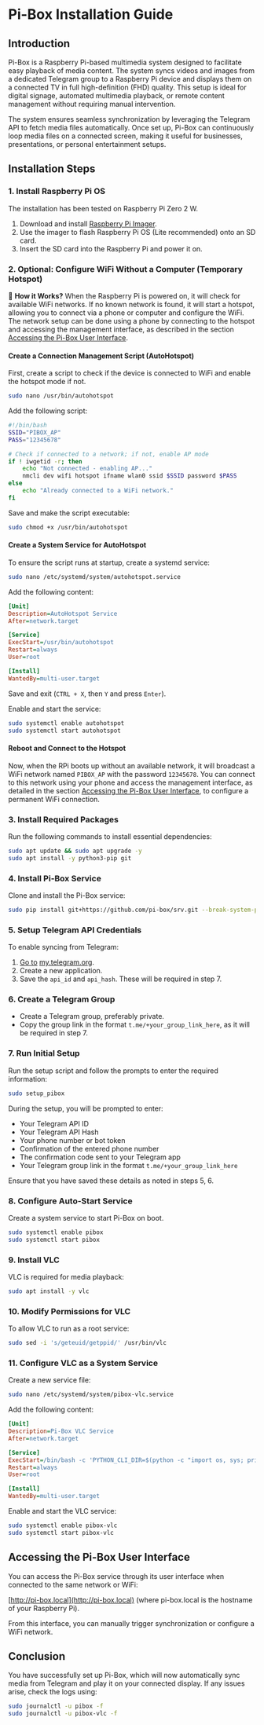 # Pi-Box Installation Guide

## Introduction

Pi-Box is a Raspberry Pi-based multimedia system designed to facilitate easy playback of media content. The system syncs videos and images from a dedicated Telegram group to a Raspberry Pi device and displays them on a connected TV in full high-definition (FHD) quality. This setup is ideal for digital signage, automated multimedia playback, or remote content management without requiring manual intervention.

The system ensures seamless synchronization by leveraging the Telegram API to fetch media files automatically. Once set up, Pi-Box can continuously loop media files on a connected screen, making it useful for businesses, presentations, or personal entertainment setups.

## Installation Steps

### 1. Install Raspberry Pi OS

The installation has been tested on Raspberry Pi Zero 2 W.

1. Download and install [Raspberry Pi Imager](https://www.raspberrypi.com/software/).
2. Use the imager to flash Raspberry Pi OS (Lite recommended) onto an SD card.
3. Insert the SD card into the Raspberry Pi and power it on.

### 2. Optional: Configure WiFi Without a Computer (Temporary Hotspot)

📌 **How it Works?** When the Raspberry Pi is powered on, it will check for available WiFi networks. If no known network is found, it will start a hotspot, allowing you to connect via a phone or computer and configure the WiFi. The network setup can be done using a phone by connecting to the hotspot and accessing the management interface, as described in the section [Accessing the Pi-Box User Interface](#accessing-the-pi-box-user-interface).

#### Create a Connection Management Script (AutoHotspot)

First, create a script to check if the device is connected to WiFi and enable the hotspot mode if not.

```bash
sudo nano /usr/bin/autohotspot
```

Add the following script:

```bash
#!/bin/bash
SSID="PIBOX_AP"
PASS="12345678"

# Check if connected to a network; if not, enable AP mode
if ! iwgetid -r; then
    echo "Not connected - enabling AP..."
    nmcli dev wifi hotspot ifname wlan0 ssid $SSID password $PASS
else
    echo "Already connected to a WiFi network."
fi
```

Save and make the script executable:

```bash
sudo chmod +x /usr/bin/autohotspot
```

#### Create a System Service for AutoHotspot

To ensure the script runs at startup, create a systemd service:

```bash
sudo nano /etc/systemd/system/autohotspot.service
```

Add the following content:

```ini
[Unit]
Description=AutoHotspot Service
After=network.target

[Service]
ExecStart=/usr/bin/autohotspot
Restart=always
User=root

[Install]
WantedBy=multi-user.target
```

Save and exit (`CTRL + X`, then `Y` and press `Enter`).

Enable and start the service:

```bash
sudo systemctl enable autohotspot
sudo systemctl start autohotspot
```

#### Reboot and Connect to the Hotspot

Now, when the RPi boots up without an available network, it will broadcast a WiFi network named `PIBOX_AP` with the password `12345678`. You can connect to this network using your phone and access the management interface, as detailed in the section [Accessing the Pi-Box User Interface](#accessing-the-pi-box-user-interface), to configure a permanent WiFi connection.

### 3. Install Required Packages

Run the following commands to install essential dependencies:

```bash
sudo apt update && sudo apt upgrade -y
sudo apt install -y python3-pip git
```

### 4. Install Pi-Box Service

Clone and install the Pi-Box service:

```bash
sudo pip install git+https://github.com/pi-box/srv.git --break-system-packages
```

### 5. Setup Telegram API Credentials

To enable syncing from Telegram:

1. [Go to](https://my.telegram.org/) [my.telegram.org](https://my.telegram.org/).
2. Create a new application.
3. Save the `api_id` and `api_hash`. These will be required in step 7.

### 6. Create a Telegram Group

- Create a Telegram group, preferably private.
- Copy the group link in the format `t.me/+your_group_link_here`, as it will be required in step 7.

### 7. Run Initial Setup

Run the setup script and follow the prompts to enter the required information:

```bash
sudo setup_pibox
```

During the setup, you will be prompted to enter:

- Your Telegram API ID
- Your Telegram API Hash
- Your phone number or bot token
- Confirmation of the entered phone number
- The confirmation code sent to your Telegram app
- Your Telegram group link in the format `t.me/+your_group_link_here`

Ensure that you have saved these details as noted in steps 5, 6.

### 8. Configure Auto-Start Service

Create a system service to start Pi-Box on boot.

```bash
sudo systemctl enable pibox
sudo systemctl start pibox
```

### 9. Install VLC

VLC is required for media playback:

```bash
sudo apt install -y vlc
```

### 10. Modify Permissions for VLC

To allow VLC to run as a root service:

```bash
sudo sed -i 's/geteuid/getppid/' /usr/bin/vlc
```

### 11. Configure VLC as a System Service

Create a new service file:

```bash
sudo nano /etc/systemd/system/pibox-vlc.service
```

Add the following content:

```ini
[Unit]
Description=Pi-Box VLC Service
After=network.target

[Service]
ExecStart=/bin/bash -c 'PYTHON_CLI_DIR=$(python -c "import os, sys; print(os.path.join(os.path.dirname(sys.executable), 'Scripts' if os.name == 'nt' else 'bin'))"); FILES_PATH="$PYTHON_CLI_DIR/files/*"; cvlc --loop --no-osd $FILES_PATH'
Restart=always
User=root

[Install]
WantedBy=multi-user.target
```

Enable and start the VLC service:

```bash
sudo systemctl enable pibox-vlc
sudo systemctl start pibox-vlc
```

## Accessing the Pi-Box User Interface

You can access the Pi-Box service through its user interface when connected to the same network or WiFi:

[http://pi-box.local](http://pi-box.local) (where pi-box.local is the hostname of your Raspberry Pi).

From this interface, you can manually trigger synchronization or configure a WiFi network.

## Conclusion

You have successfully set up Pi-Box, which will now automatically sync media from Telegram and play it on your connected display. If any issues arise, check the logs using:

```bash
sudo journalctl -u pibox -f
sudo journalctl -u pibox-vlc -f
```

